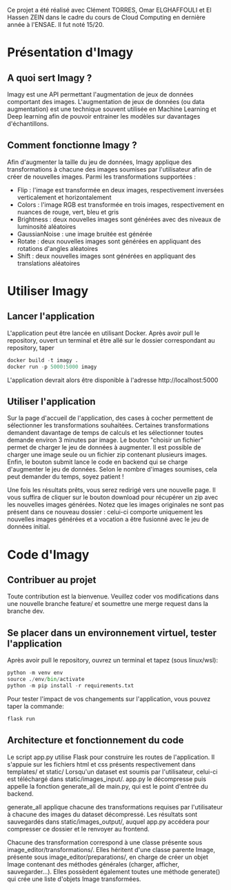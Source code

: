 Ce projet a été réalisé avec Clément TORRES, Omar ELGHAFFOULI et El Hassen ZEIN dans le cadre du cours de Cloud Computing en dernière année à l'ENSAE. Il fut noté 15/20.

# Présentation d'Imagy

## A quoi sert Imagy ?
Imagy est une API permettant l'augmentation de jeux de données comportant des images. L'augmentation de jeux de données (ou data augmentation) est une technique souvent utilisée en Machine Learning et Deep learning afin de pouvoir entrainer les modèles sur davantages d'échantillons.

## Comment fonctionne Imagy ?
Afin d'augmenter la taille du jeu de données, Imagy applique des transformations à chacune des images soumises par l'utilisateur afin de créer de nouvelles images. Parmi les transformations supportées :
- Flip : l'image est transformée en deux images, respectivement inversées verticalement et horizontalement
- Colors : l'image RGB est transformée en trois images, respectivement en nuances de rouge, vert, bleu et gris
- Brightness : deux nouvelles images sont générées avec des niveaux de luminosité aléatoires
- GaussianNoise : une image bruitée est générée
- Rotate : deux nouvelles images sont générées en appliquant des rotations d'angles aléatoires
- Shift : deux nouvelles images sont générées en appliquant des translations aléatoires


# Utiliser Imagy


## Lancer l'application
L'application peut être lancée en utilisant Docker. Après avoir pull le repository, ouvert un terminal et être allé sur le dossier correspondant au repository, taper
```Python
docker build -t imagy .
docker run -p 5000:5000 imagy
```
L'application devrait alors être disponible à l'adresse http://localhost:5000

## Utiliser l'application
Sur la page d'accueil de l'application, des cases à cocher permettent de sélectionner les transformations souhaitées. Certaines transformations demandent davantage de temps de calculs et les sélectionner toutes demande environ 3 minutes par image.
Le bouton "choisir un fichier" permet de charger le jeu de données à augmenter. Il est possible de charger une image seule ou un fichier zip contenant plusieurs images.
Enfin, le bouton submit lance le code en backend qui se charge d'augmenter le jeu de données. Selon le nombre d'images soumises, cela peut demander du temps, soyez patient !

Une fois les résultats prêts, vous serez redirigé vers une nouvelle page. Il vous suffira de cliquer sur le bouton download pour récupérer un zip avec les nouvelles images générées. Notez que les images originales ne sont pas présent dans ce nouveau dossier : celui-ci comporte uniquement les nouvelles images générées et a vocation a être fusionné avec le jeu de données initial.

# Code d'Imagy

## Contribuer au projet
Toute contribution est la bienvenue. Veuillez coder vos modifications dans une nouvelle branche feature/ et soumettre une merge request dans la branche dev.

## Se placer dans un environnement virtuel, tester l'application
Après avoir pull le repository, ouvrez un terminal et tapez (sous linux/wsl):
```Python
python -m venv env
source ./env/bin/activate
python -m pip install -r requirements.txt
```

Pour tester l'impact de vos changements sur l'application, vous pouvez taper la commande:
```Python
flask run
```

## Architecture et fonctionnement du code
Le script app.py utilise Flask pour construire les routes de l'application. Il s'appuie sur les fichiers html et css présents respectivement dans templates/ et static/
Lorsqu'un dataset est soumis par l'utilisateur, celui-ci est téléchargé dans static/images_input/. app.py le décompresse puis appelle la fonction generate_all de main.py, qui est le point d'entrée du backend.

generate_all applique chacune des transformations requises par l'utilisateur à chacune des images du dataset décompressé. Les résultats sont sauvegardés dans static/images_output/, auquel app.py accédera pour compresser ce dossier et le renvoyer au frontend.

Chacune des transformation correspond à une classe présente sous image_editor/transformations/. Elles héritent d'une classe parente Image, présente sous image_editor/preparations/, en charge de créer un objet Image contenant des méthodes générales (charger, afficher, sauvegarder...). Elles possèdent également toutes une méthode generate() qui crée une liste d'objets Image transformées.









